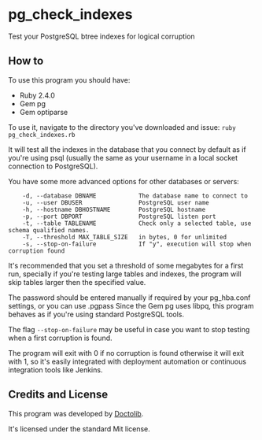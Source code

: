# pg_check_indexes
Test your PostgreSQL btree indexes for logical corruption

## How to
To use this program you should have:
- Ruby 2.4.0
- Gem pg
- Gem optiparse

To use it, navigate to the directory you've downloaded and issue:
```ruby pg_check_indexes.rb``` 

It will test all the indexes in the database that you connect by default as if you're using psql (usually the same as your username in a local socket connection to PostgreSQL).

You have some more advanced options for other databases or servers:
```
    -d, --database DBNAME            The database name to connect to
    -u, --user DBUSER                PostgreSQL user name
    -h, --hostname DBHOSTNAME        PostgreSQL hostname
    -p, --port DBPORT                PostgreSQL listen port
    -t, --table TABLENAME            Check only a selected table, use schema qualified names.
    -T, --threshold MAX_TABLE_SIZE   in bytes, 0 for unlimited
    -s, --stop-on-failure            If "y", execution will stop when corruption found
```

It's recommended that you set a threshold of some megabytes for a first run, specially if you're testing large tables and indexes, the program will skip tables larger then the specified value.

The password should be entered manually if required by your pg_hba.conf settings, or you can use .pgpass
Since the Gem pg uses libpq, this program behaves as if you're using standard PostgreSQL tools.

The flag `--stop-on-failure` may be useful in case you want to stop testing when a first corruption is found.

The program will exit with 0 if no corruption is found otherwise it will exit with 1, so it's easily integrated with deployment automation or continuous integration tools like Jenkins.

## Credits and License
This program was developed by [Doctolib](https://www.doctolib.fr).

It's licensed under the standard Mit license.
